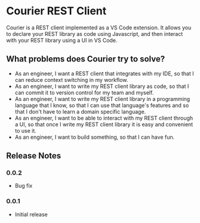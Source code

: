 # Courier REST Client

Courier is a REST client implemented as a VS Code extension. It allows you to declare your REST library as code using Javascript, and then interact with your REST library using a UI in VS Code.

## What problems does Courier try to solve?

- As an engineer, I want a REST client that integrates with my IDE, so that I can reduce context switching in my workflow.
- As an engineer, I want to write my REST client library as code, so that I can commit it to version control for my team and myself.
- As an engineer, I want to write my REST client library in a programming language that I know, so that I can use that language's features and so that I don't have to learn a domain specific language.
- As an engineer, I want to be able to interact with my REST client through a UI, so that once I write my REST client library it is easy and convenient to use it.
- As an engineer, I want to build something, so that I can have fun.

## Release Notes

### 0.0.2

- Bug fix

### 0.0.1

- Initial release






